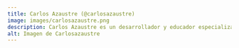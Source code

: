 ```yaml
---
title: Carlos Azaustre (@carlosazaustre)
image: images/carlosazaustre.png
description: Carlos Azaustre es un desarrollador y educador especializado en JavaScript y tecnologías web. A través de su contenido educativo en YouTube y su blog, enseña desarrollo web moderno, buenas prácticas y herramientas para mejorar el código.
alt: Imagen de Carlosazaustre
---
```

